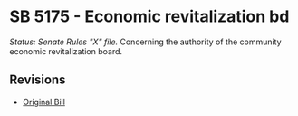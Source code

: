 # SB 5175 - Economic revitalization bd
*Status: Senate Rules "X" file.*
Concerning the authority of the community economic revitalization board.

## Revisions
* [Original Bill](1/)